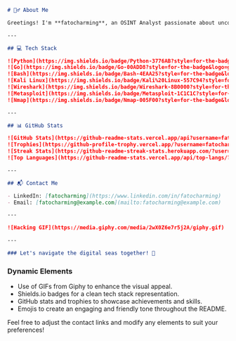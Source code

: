 ```markdown
# 🕵️‍♂️ About Me

Greetings! I'm **fatocharming**, an OSINT Analyst passionate about uncovering the unseen in the realm of cybersecurity. With a keen eye for detail and a knack for digital sleuthing, I dive deep into data, transforming raw information into actionable insights. Let's explore the digital landscape together! 🌐

---

## 💻 Tech Stack

![Python](https://img.shields.io/badge/Python-3776AB?style=for-the-badge&logo=python&logoColor=white) 
![Go](https://img.shields.io/badge/Go-00ADD8?style=for-the-badge&logo=go&logoColor=white) 
![Bash](https://img.shields.io/badge/Bash-4EAA25?style=for-the-badge&logo=gnu-bash&logoColor=white) 
![Kali Linux](https://img.shields.io/badge/Kali%20Linux-557C94?style=for-the-badge&logo=kali-linux&logoColor=white) 
![Wireshark](https://img.shields.io/badge/Wireshark-8B0000?style=for-the-badge&logo=wireshark&logoColor=white) 
![Metasploit](https://img.shields.io/badge/Metasploit-1C1C1C?style=for-the-badge&logo=metasploit-framework&logoColor=white) 
![Nmap](https://img.shields.io/badge/Nmap-005F00?style=for-the-badge&logo=nmap&logoColor=white)

---

## 📊 GitHub Stats

![GitHub Stats](https://github-readme-stats.vercel.app/api?username=fatocharming&theme=dark&show_icons=true)
![Trophies](https://github-profile-trophy.vercel.app/?username=fatocharming&theme=onedark)
![Streak Stats](https://github-readme-streak-stats.herokuapp.com/?user=fatocharming&theme=dark)
![Top Languages](https://github-readme-stats.vercel.app/api/top-langs/?username=fatocharming&layout=compact&theme=radical)

---

## 📬 Contact Me

- LinkedIn: [fatocharming](https://www.linkedin.com/in/fatocharming)
- Email: [fatocharming@example.com](mailto:fatocharming@example.com)

---

![Hacking GIF](https://media.giphy.com/media/2wX0Z6e7r5j2A/giphy.gif)

---

### Let's navigate the digital seas together! 🌊
```

### Dynamic Elements
- Use of GIFs from Giphy to enhance the visual appeal.
- Shields.io badges for a clean tech stack representation.
- GitHub stats and trophies to showcase achievements and skills.
- Emojis to create an engaging and friendly tone throughout the README. 

Feel free to adjust the contact links and modify any elements to suit your preferences!